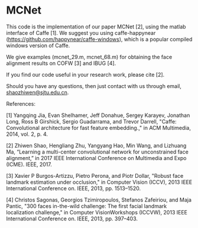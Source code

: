 # MCNet
This code is the implementation of our paper MCNet [2], using the matlab interface of Caffe [1]. We suggest you using caffe-happynear (https://github.com/happynear/caffe-windows), which is a popular compiled windows version of Caffe.

We give examples (mcnet_29.m, mcnet_68.m) for obtaining the face alignment results on COFW [3] and IBUG [4].

If you find our code useful in your research work, please cite [2].

Should you have any questions, then just contact with us through email, shaozhiwen@sjtu.edu.cn.

References:

[1] Yangqing Jia, Evan Shelhamer, Jeff Donahue, Sergey Karayev, Jonathan Long, Ross B Girshick, Sergio Guadarrama, and Trevor Darrell, "Caffe: Convolutional architecture for fast feature embedding.," in ACM Multimedia, 2014, vol. 2, p. 4.

[2] Zhiwen Shao, Hengliang Zhu, Yangyang  Hao, Min  Wang, and Lizhuang Ma, “Learning a multi-center convolutional network for unconstrained face alignment,” in 2017 IEEE International Conference on Multimedia and Expo (ICME). IEEE, 2017.

[3] Xavier P Burgos-Artizzu, Pietro Perona, and Piotr Dollar, "Robust face landmark estimation under occlusion," in Computer Vision (ICCV), 2013 IEEE International Conference on. IEEE, 2013, pp. 1513–1520.

[4] Christos Sagonas, Georgios Tzimiropoulos, Stefanos Zafeiriou, and Maja Pantic, "300 faces in-the-wild challenge: The first facial landmark localization challenge," in Computer VisionWorkshops (ICCVW), 2013 IEEE International Conference on. IEEE, 2013, pp. 397–403.
